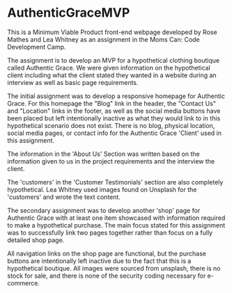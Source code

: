 # AuthenticGraceMVP
This is a Minimum Viable Product front-end webpage developed by Rose Mathes and Lea Whitney as an assignment in the Moms Can: Code Development Camp.

The assignment is to develop an MVP for a hypothetical clothing boutique called Authentic Grace. We were given information on the hypothetical client including what the client stated they wanted in a website during an interview as well as basic page requirements. 

The initial assignment was to develop a responsive homepage for Authentic Grace.
For this homepage the "Blog" link in the header, the "Contact Us" and "Location" links in the footer, as well as the social media buttons have been placed but left intentionally inactive as what they would link to in this hypothetical scenario does not exist. There is no blog, physical location, social media pages, or contact info for the Authentic Grace 'Client' used in this assignment. 

The information in the 'About Us' Section was written based on the information given to us in the project requirements and the interview the client. 

The 'customers' in the 'Customer Testimonials' section are also completely hypothetical. Lea Whitney used images found on Unsplash for the 'customers' and wrote the text content. 

The secondary assignment was to develop another 'shop' page for Authentic Grace with at least one item showcased with information required to make a hypothetical purchase. The main focus stated for this assignment was to successfully link two pages together rather than focus on a fully detailed shop page. 

All navigation links on the shop page are functional, but the purchase buttons are intentionally left inactive due to the fact that this is a hypothetical boutique. All images were sourced from unsplash, there is no stock for sale, and there is none of the security coding necessary for e-commerce. 

